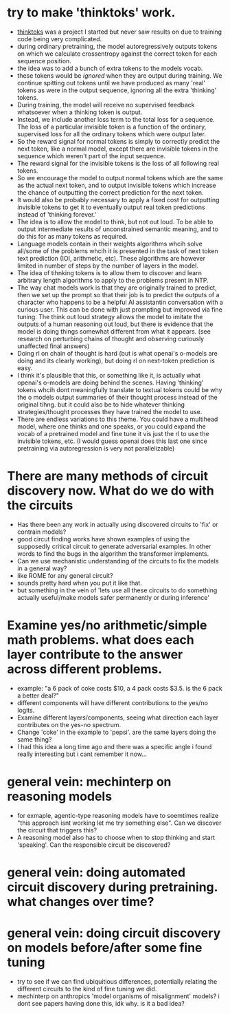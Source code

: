 # try to make 'thinktoks' work.
- [thinktoks](https://githubcom/ekhadley/thinktokens) was a project I started but never saw results on due to training code being very complicated.
- during ordinary pretraining, the model autoregressively outputs tokens on which we calculate crossentropy against the correct token for each sequence position.
- the idea was to add a bunch of extra tokens to the models vocab.
- these tokens would be *ignored* when they are output during training. We continue spitting out tokens until we have produced as many 'real' tokens as were in the output sequence, ignoring all the extra 'thinking' tokens.
- During training, the model will receive no supervised feedback whatsoever when a thinking token is output.
- Instead, we include another loss term to the total loss for a sequence. The loss of a particular invisible token is a function of the ordinary, supervised loss for all the ordinary tokens which were output later.
- So the reward signal for normal tokens is simply to correctly predict the next token, like a normal model, except there are invisible tokens in the sequence which weren't part of the input sequence.
- The reward signal for the invisible tokens is the loss of all following real tokens.
- So we encourage the model to output normal tokens which are the same as the actual next token, and to output invisible tokens which increase the chance of outputting the correct prediction for the next token.
- It would also be probably necessary to apply a fixed cost for outputting invisible tokens to get it to eventually output real token predictions instead of 'thinking forever.'
- The idea is to allow the model to think, but not out loud. To be able to output intermediate results of unconstrained semantic meaning, and to do this for as many tokens as required.
- Language models contain in their weights algorithms whcih solve all/some of the problems whcih it is presented in the task of next token text prediction (IOI, arithmetic, etc). These algorithms are however limited in number of steps by the number of layers in the model.
- The idea of tihnking tokens is to allow them to discover and learn arbitrary length algorithms to apply to the problems present in NTP.
- The way chat models work is that they are originally trained to predict, then we set up the prompt so that their job is to predict the outputs of a character who happens to be a helpful AI assistantin conversation with a curious user. This can be done with just prompting but improved via fine tuning. The think out loud strategy allows the model to imitate the outputs of a human reasoning out loud, but there is evidence that the model is doing things somewhat different from what it appears. (see research on perturbing chains of thought and observing curiously unaffected final answers)
- Doing rl on chain of thought is hard (but is what openai's o-models are doing and its clearly working), but doing rl on next-token prediction is easy.
- I think it's plausible that this, or something like it, is actually what openai's o-models are doing behind the scenes. Having 'thinking' tokens whcih dont meaningfully translate to textual tokens could be why the o models output summaries of their thought process instead of the original tihng. but it could also be to hide whatever thinking strategies/thought processes they have trained the model to use.
- There are endless variations to this theme. You could have a multihead model, where one thinks and one speaks, or you could expand the vocab of a pretrained model and fine tune it vis just the rl to use the invisible tokens, etc. (I would guess openai does this last one since pretraining via autoregression is very not parallelizable)

# There are many methods of circuit discovery now. What do we do with the circuits
- Has there been any work in actually using discovered circuits to 'fix' or contrain models?
- good circut finding works have shown examples of using the supposedly critical circuit to generate adversarial examples. In other words to find the bugs in the algorithm the transformer implements.
- Can we use mechanistic understanding of the circuits to fix the models in a general way?
- like ROME for any general circuit?
- sounds pretty hard when you put it like that.
- but something in the vein of 'lets use all these circuits to do something actually useful/make models safer permanently or during inference'

# Examine yes/no arithmetic/simple math problems. what does each layer contribute to the answer across different problems.
- example: "a 6 pack of coke costs $10, a 4 pack costs $3.5. is the 6 pack a better deal?"
- different components will have different contributions to the yes/no logits.
- Examine different layers/components, seeing what direction each layer contributes on the yes-no spectrum.
- Change 'coke' in the example to 'pepsi'. are the same layers doing the same thing?
- I had this idea a long time ago and there was a specific angle i found really interesting but i cant remember it now...

# general vein: mechinterp on reasoning models
- for exmaple, agentic-type reasoning models have to soemtimes realize "this approach isnt working let me try something else". Can we discover the circuit that triggers this?
- A reasoning model also has to choose when to stop thinking and start 'speaking'. Can the responsible circuit be discovered?   

# general vein: doing automated circuit discovery during pretraining. what changes over time?

# general vein: doing circuit discovery on models before/after some fine tuning
- try to see if we can find ubiquitious differences, potentially relating the different circuits to the kind of fine tuning we did.
- mechinterp on anthropics 'model organisms of misalignment' models? i dont see papers having done this, idk why. is it a bad idea?
